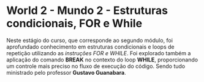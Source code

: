 # World 2 - Mundo 2 - Estruturas condicionais, FOR e While

Neste estágio do curso, que corresponde ao segundo módulo, foi aprofundado conhecimento 
em estruturas condicionais e loops de repetição utilizando as _instruções FOR e WHILE_. Foi explorado
também a aplicação do comando **BREAK** no contexto do loop **WHILE**, proporcionando um controle mais 
preciso no fluxo de execução do código. Sendo tudo ministrado pelo professor **Gustavo Guanabara**.
